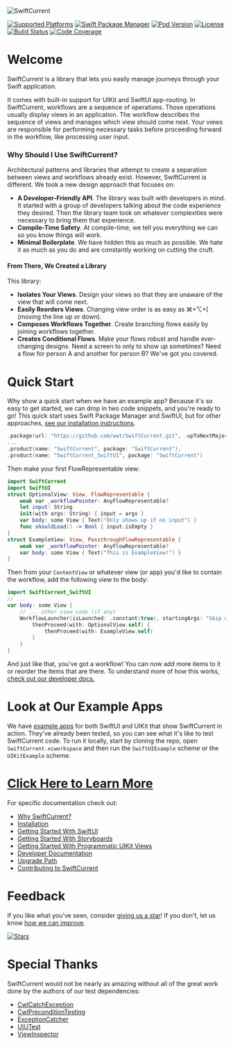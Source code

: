 ![SwiftCurrent](https://user-images.githubusercontent.com/79471462/131564417-6f4976f4-270c-41b3-bbe1-428528e2cc2c.png)

<!-- Library Information -->
[![Supported Platforms](https://img.shields.io/badge/platform-iOS%20%7C%20macOS%20%7C%20watchOS%20%7C%20tvOS-lightgrey)](https://github.com/wwt/SwiftCurrent/security/policy)
[![Swift Package Manager](https://img.shields.io/badge/Swift_Package_Manager-supported-brightgreen)](https://wwt.github.io/SwiftCurrent/installation.html#swift-package-manager)
[![Pod Version](https://img.shields.io/cocoapods/v/SwiftCurrent.svg?style=popout)](https://wwt.github.io/SwiftCurrent/installation.html#cocoapods)
[![License](https://img.shields.io/github/license/wwt/SwiftCurrent)](https://github.com/wwt/SwiftCurrent/blob/main/LICENSE)
[![Build Status](https://github.com/wwt/SwiftCurrent/actions/workflows/CI.yml/badge.svg?branch=main)](https://github.com/wwt/SwiftCurrent/actions?query=branch%3Amain)
[![Code Coverage](https://codecov.io/gh/wwt/SwiftCurrent/branch/main/graph/badge.svg?token=04Q5KSHict)](https://codecov.io/gh/wwt/SwiftCurrent)

# Welcome

SwiftCurrent is a library that lets you easily manage journeys through your Swift application.

It comes with built-in support for UIKit and SwiftUI app-routing. In SwiftCurrent, workflows are a sequence of operations. Those operations usually display views in an application. The workflow describes the sequence of views and manages which view should come next. Your views are responsible for performing necessary tasks before proceeding forward in the workflow, like processing user input.

### Why Should I Use SwiftCurrent?

Architectural patterns and libraries that attempt to create a separation between views and workflows already exist. However, SwiftCurrent is different. We took a new design approach that focuses on:

- **A Developer-Friendly API**. The library was built with developers in mind. It started with a group of developers talking about the code experience they desired. Then the library team took on whatever complexities were necessary to bring them that experience.
- **Compile-Time Safety**. At compile-time, we tell you everything we can so you know things will work.
- **Minimal Boilerplate**. We have hidden this as much as possible. We hate it as much as you do and are constantly working on cutting the cruft.

#### From There, We Created a Library

This library:

- **Isolates Your Views**. Design your views so that they are unaware of the view that will come next.
- **Easily Reorders Views**. Changing view order is as easy as ⌘+⌥+\[ (moving the line up or down).
- **Composes Workflows Together**. Create branching flows easily by joining workflows together.
- **Creates Conditional Flows**. Make your flows robust and handle ever-changing designs. Need a screen to only to show up sometimes? Need a flow for person A and another for person B? We've got you covered.

# Quick Start

Why show a quick start when we have an example app? Because it's so easy to get started, we can drop in two code snippets, and you're ready to go! This quick start uses Swift Package Manager and SwiftUI, but for other approaches, [see our installation instructions](https://wwt.github.io/SwiftCurrent/installation.html).

```swift
.package(url: "https://github.com/wwt/SwiftCurrent.git", .upToNextMajor(from: "4.5.0")),
...
.product(name: "SwiftCurrent", package: "SwiftCurrent"),
.product(name: "SwiftCurrent_SwiftUI", package: "SwiftCurrent")
```

Then make your first FlowRepresentable view:

```swift
import SwiftCurrent
import SwiftUI
struct OptionalView: View, FlowRepresentable {
    weak var _workflowPointer: AnyFlowRepresentable?
    let input: String
    init(with args: String) { input = args }
    var body: some View { Text("Only shows up if no input") }
    func shouldLoad() -> Bool { input.isEmpty }
}
struct ExampleView: View, PassthroughFlowRepresentable {
    weak var _workflowPointer: AnyFlowRepresentable?
    var body: some View { Text("This is ExampleView!") }
}
```

Then from your `ContentView` or whatever view (or app) you'd like to contain the workflow, add the following view to the body:

```swift
import SwiftCurrent_SwiftUI
// ...
var body: some View { 
    // ... other view code (if any)
    WorkflowLauncher(isLaunched: .constant(true), startingArgs: "Skip optional screen") {
        thenProceed(with: OptionalView.self) {
            thenProceed(with: ExampleView.self)
        }
    }
}
```

And just like that, you've got a workflow! You can now add more items to it or reorder the items that are there. To understand more of how this works, [check out our developer docs.](https://wwt.github.io/SwiftCurrent/How%20to%20use%20SwiftCurrent%20with%20SwiftUI.html)

# Look at Our Example Apps

We have [example apps](https://github.com/wwt/SwiftCurrent/tree/main/ExampleApps) for both SwiftUI and UIKit that show SwiftCurrent in action. They've already been tested, so you can see what it's like to test SwiftCurrent code. To run it locally, start by cloning the repo, open `SwiftCurrent.xcworkspace` and then run the `SwiftUIExample` scheme or the `UIKitExample` scheme.

# [Click Here to Learn More](https://wwt.github.io/SwiftCurrent/Creating%20Workflows.html)

For specific documentation check out:

- [Why SwiftCurrent?](https://wwt.github.io/SwiftCurrent/why-this-library.html)
- [Installation](https://wwt.github.io/SwiftCurrent/installation.html)
- [Getting Started With SwiftUI](https://wwt.github.io/SwiftCurrent/getting-started-with-swiftui.html)
- [Getting Started With Storyboards](https://wwt.github.io/SwiftCurrent/using-storyboards.html)
- [Getting Started With Programmatic UIKit Views](https://wwt.github.io/SwiftCurrent/using-programmatic-views.html)
- [Developer Documentation](https://wwt.github.io/SwiftCurrent/index.html)
- [Upgrade Path](https://github.com/wwt/SwiftCurrent/blob/main/.github/UPGRADE_PATH.md)
- [Contributing to SwiftCurrent](https://github.com/wwt/SwiftCurrent/blob/main/.github/CONTRIBUTING.md)

# Feedback

If you like what you've seen, consider [giving us a star](https://github.com/wwt/SwiftCurrent/stargazers)! If you don't, let us know [how we can improve](https://github.com/wwt/SwiftCurrent/discussions/new).

<!-- Social Media -->
[![Stars](https://img.shields.io/github/stars/wwt/SwiftCurrent?style=social)](https://github.com/wwt/SwiftCurrent/stargazers)

# Special Thanks

SwiftCurrent would not be nearly as amazing without all of the great work done by the authors of our test dependencies:

- [CwlCatchException](https://github.com/mattgallagher/CwlCatchException)
- [CwlPreconditionTesting](https://github.com/mattgallagher/CwlPreconditionTesting)
- [ExceptionCatcher](https://github.com/sindresorhus/ExceptionCatcher)
- [UIUTest](https://github.com/nallick/UIUTest)
- [ViewInspector](https://github.com/nalexn/ViewInspector)
